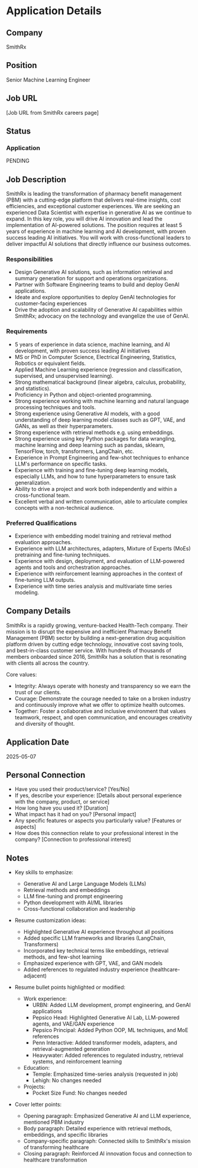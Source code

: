 # Application Details

## Company
SmithRx

## Position
Senior Machine Learning Engineer

## Job URL
[Job URL from SmithRx careers page]

## Status
### Application
PENDING

## Job Description
SmithRx is leading the transformation of pharmacy benefit management (PBM) with a cutting-edge platform that delivers real-time insights, cost efficiencies, and exceptional customer experiences. We are seeking an experienced Data Scientist with expertise in generative AI as we continue to expand. In this key role, you will drive AI innovation and lead the implementation of AI-powered solutions. The position requires at least 5 years of experience in machine learning and AI development, with proven success leading AI initiatives. You will work with cross-functional leaders to deliver impactful AI solutions that directly influence our business outcomes.

### Responsibilities
- Design Generative AI solutions, such as information retrieval and summary generation for support and operations organizations.
- Partner with Software Engineering teams to build and deploy GenAI applications.
- Ideate and explore opportunities to deploy GenAI technologies for customer-facing experiences
- Drive the adoption and scalability of Generative AI capabilities within SmithRx; advocacy on the technology and evangelize the use of GenAI.

### Requirements
- 5 years of experience in data science, machine learning, and AI development, with proven success leading AI initiatives
- MS or PhD in Computer Science, Electrical Engineering, Statistics, Robotics or equivalent fields.
- Applied Machine Learning experience (regression and classification, supervised, and unsupervised learning).
- Strong mathematical background (linear algebra, calculus, probability, and statistics).
- Proficiency in Python and object-oriented programming.
- Strong experience working with machine learning and natural language processing techniques and tools.
- Strong experience using Generative AI models, with a good understanding of deep learning model classes such as GPT, VAE, and GANs, as well as their hyperparameters.
- Strong experience with retrieval methods e.g. using embeddings.
- Strong experience using key Python packages for data wrangling, machine learning and deep learning such as pandas, sklearn, TensorFlow, torch, transformers, LangChain, etc.
- Experience in Prompt Engineering and few-shot techniques to enhance LLM's performance on specific tasks.
- Experience with training and fine-tuning deep learning models, especially LLMs, and how to tune hyperparameters to ensure task generalization.
- Ability to drive a project and work both independently and within a cross-functional team.
- Excellent verbal and written communication, able to articulate complex concepts with a non-technical audience.

### Preferred Qualifications
- Experience with embedding model training and retrieval method evaluation approaches.
- Experience with LLM architectures, adapters, Mixture of Experts (MoEs) pretraining and fine-tuning techniques.
- Experience with design, deployment, and evaluation of LLM-powered agents and tools and orchestration approaches.
- Experience with reinforcement learning approaches in the context of fine-tuning LLM outputs.
- Experience with time series analysis and multivariate time series modeling.

## Company Details
SmithRx is a rapidly growing, venture-backed Health-Tech company. Their mission is to disrupt the expensive and inefficient Pharmacy Benefit Management (PBM) sector by building a next-generation drug acquisition platform driven by cutting edge technology, innovative cost saving tools, and best-in-class customer service. With hundreds of thousands of members onboarded since 2016, SmithRx has a solution that is resonating with clients all across the country.

Core values:
- Integrity: Always operate with honesty and transparency so we earn the trust of our clients.
- Courage: Demonstrate the courage needed to take on a broken industry and continuously improve what we offer to optimize health outcomes.
- Together: Foster a collaborative and inclusive environment that values teamwork, respect, and open communication, and encourages creativity and diversity of thought.

## Application Date
2025-05-07

## Personal Connection
- Have you used their product/service? [Yes/No]
- If yes, describe your experience: [Details about personal experience with the company, product, or service]
- How long have you used it? [Duration]
- What impact has it had on you? [Personal impact]
- Any specific features or aspects you particularly value? [Features or aspects]
- How does this connection relate to your professional interest in the company? [Connection to professional interest]

## Notes
- Key skills to emphasize:
  - Generative AI and Large Language Models (LLMs)
  - Retrieval methods and embeddings
  - LLM fine-tuning and prompt engineering
  - Python development with AI/ML libraries
  - Cross-functional collaboration and leadership

- Resume customization ideas:
  - Highlighted Generative AI experience throughout all positions
  - Added specific LLM frameworks and libraries (LangChain, Transformers)
  - Incorporated key technical terms like embeddings, retrieval methods, and few-shot learning
  - Emphasized experience with GPT, VAE, and GAN models
  - Added references to regulated industry experience (healthcare-adjacent)
  
- Resume bullet points highlighted or modified:
  - Work experience:
    - URBN: Added LLM development, prompt engineering, and GenAI applications
    - Pepsico Head: Highlighted Generative AI Lab, LLM-powered agents, and VAE/GAN experience
    - Pepsico Principal: Added Python OOP, ML techniques, and MoE references
    - Penn Interactive: Added transformer models, adapters, and retrieval-augmented generation
    - Heavywater: Added references to regulated industry, retrieval systems, and reinforcement learning
  - Education:
    - Temple: Emphasized time-series analysis (requested in job)
    - Lehigh: No changes needed
  - Projects:
    - Pocket Size Fund: No changes needed

- Cover letter points:
  - Opening paragraph: Emphasized Generative AI and LLM experience, mentioned PBM industry
  - Body paragraph: Detailed experience with retrieval methods, embeddings, and specific libraries
  - Company-specific paragraph: Connected skills to SmithRx's mission of transforming healthcare
  - Closing paragraph: Reinforced AI innovation focus and connection to healthcare transformation
